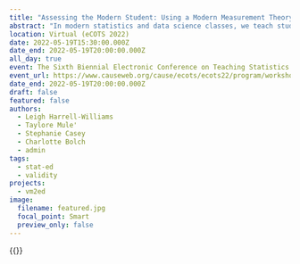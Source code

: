 ```yaml
---
title: "Assessing the Modern Student: Using a Modern Measurement Theory Framework When Choosing a Measure for Classroom or Research Use"
abstract: "In modern statistics and data science classes, we teach students to be critical about the source of their data. Along the same lines, educators and education researchers need to evaluate and contribute to the existing validity evidence for scores from the tests and instruments that they use to measure student and teacher knowledge and attitudes/beliefs in their classrooms and/or their research. However, the modern measurement theory view around validity evidence is not well incorporated into the statistics and data science education community. This workshop will introduce the modern educator and researcher to best practices in educational measurement and discuss types and sources of validity evidence with examples from statistics and data science education. Participants will gain experience with identifying interpretation and use statements and sources of validity evidence from recently published research articles about statistics and data science education tests and instruments."
location: Virtual (eCOTS 2022)
date: 2022-05-19T15:30:00.000Z
date_end: 2022-05-19T20:00:00.000Z
all_day: true
event: The Sixth Biennial Electronic Conference on Teaching Statistics (eCOTS)
event_url: https://www.causeweb.org/cause/ecots/ecots22/program/workshop/2
date_end: 2022-05-19T20:00:00.000Z
draft: false
featured: false
authors:
  - Leigh Harrell-Williams
  - Taylore Mule'
  - Stephanie Casey
  - Charlotte Bolch
  - admin
tags:
  - stat-ed
  - validity
projects:
  - vm2ed
image:
  filename: featured.jpg
  focal_point: Smart
  preview_only: false
---
```

{{<youtube rwRCaHhcavU>}}
